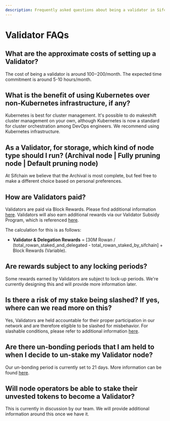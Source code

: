```yaml
---
description: Frequently asked questions about being a validator in Sifchain
---
```


# Validator FAQs

## What are the approximate costs of setting up a Validator?

The cost of being a validator is around $100-$200/month. The expected time commitment is around 5-10  hours/month. 

## What is the benefit of using Kubernetes over non-Kubernetes infrastructure, if any?

Kubernetes is best for cluster management. It's possible to do makeshift cluster management on your own, although Kubernetes is now a standard for cluster orchestration among DevOps engineers. We recommend using Kubernetes infrastructure.

## As a Validator, for storage, which kind of node type should I run? \(Archival node \| Fully pruning node \| Default pruning node\)

At Sifchain we believe that the Archival is most complete, but feel free to make a different choice based on personal preferences.

## How are Validators paid?

Validators are paid via Block Rewards. Please find additional information [here](https://docs.sifchain.finance/roles/validators#block-rewards). Validators will also earn additional rewards via our Validator Subsidy Program, which is referenced [here](https://docs.sifchain.finance/roles/validators#liquidity-mining-rewards).

The calculation for this is as follows:

* **Validator & Delegation Rewards** = \[30M Rowan / \(total\_rowan\_staked\_and\_delegated - total\_rowan\_staked\_by\_sifchain\] + Block Rewards \(Variable\).

## Are rewards subject to any locking periods?

Some rewards earned by Validators are subject to lock-up periods. We're currently designing this and will provide more information later.

## Is there a risk of my stake being slashed? If yes, where can we read more on this?

Yes, Validators are held accountable for their proper participation in our network and are therefore eligible to be slashed for misbehavior. For slashable conditions, please refer to additional information [here](https://docs.sifchain.finance/roles/validators#slashing).

## Are there un-bonding periods that I am held to when I decide to un-stake my Validator node?

Our un-bonding period is currently set to 21 days. More information can be found [here](https://docs.sifchain.finance/roles/validators#unbonding). 

## Will node operators be able to stake their unvested tokens to become a Validator?

This is currently in discussion by our team. We will provide additional information around this once we have it.

